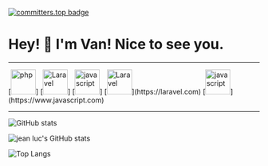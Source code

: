 </p>



[![committers.top badge](https://user-badge.committers.top/congo_private/jeanlucKawel.svg)](https://user-badge.committers.top/congo_private/jeanlucKawel)


# Hey! 👋 I'm Van! Nice to see you.
<Hr>
[<img src="https://img.icons8.com/officel/240/000000/php-logo.png" alt="php" width="50">]
[<img src="https://img.icons8.com/fluency/240/000000/laravel.png" alt="Laravel" width="50">]
[<img src="https://img.icons8.com/color/240/000000/javascript--v1.png" alt="javascript" width="50">]
[<img src="https://img.icons8.com/fluency/240/000000/c.png" alt="Laravel" width="50">](https://laravel.com)
[<img src="https://img.icons8.com/color/240/000000/python--v1.png" alt="javascript" width="50">](https://www.javascript.com)
<hr>


![GitHub stats](https://github-readme-stats.vercel.app/api?username=jeanluckawel&count_private=true&theme=material-palenight&&include_all_commits=true&hide_border=true)



![jean luc's GitHub stats](https://github-readme-streak-stats.herokuapp.com/?user=jeanluckawel&theme=material-palenight&hide_border=true&count_private=true)


![Top Langs](https://github-readme-stats.vercel.app/api/top-langs/?username=jeanluckawel&hide_border=true&layout=compact&count_private=true&theme=material-palenight)
